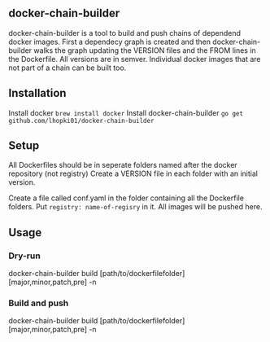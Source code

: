 ## docker-chain-builder

docker-chain-builder is a tool to build and push chains of dependend docker images.
First a dependecy graph is created and then docker-chain-builder walks the graph updating the VERSION files and the FROM lines in the Dockerfile.
All versions are in semver.
Individual docker images that are not part of a chain can be built too.

## Installation

Install docker 
`brew install docker`
Install docker-chain-builder
`go get github.com/lhopki01/docker-chain-builder`

## Setup

All Dockerfiles should be in seperate folders named after the docker repository (not registry)
Create a VERSION file in each folder with an initial version.

Create a file called conf.yaml in the folder containing all the Dockerfile folders.
Put `registry: name-of-regisry` in it.   All images will be pushed here.

## Usage

### Dry-run
docker-chain-builder build [path/to/dockerfilefolder] [major,minor,patch,pre] -n

### Build and push
docker-chain-builder build [path/to/dockerfilefolder] [major,minor,patch,pre] -n



